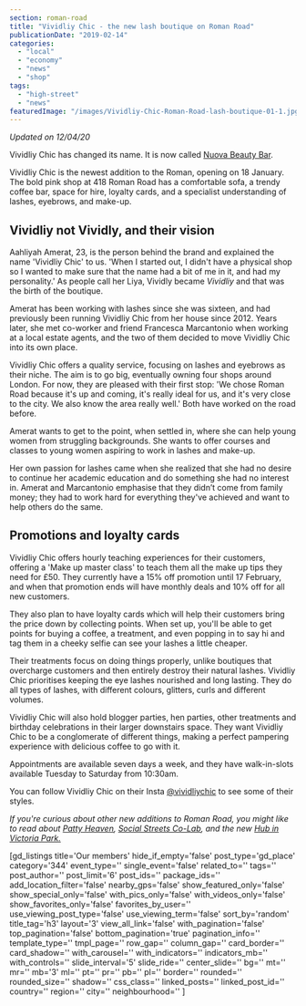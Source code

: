 ```yaml
---
section: roman-road
title: "Vividliy Chic - the new lash boutique on Roman Road"
publicationDate: "2019-02-14"
categories: 
  - "local"
  - "economy"
  - "news"
  - "shop"
tags: 
  - "high-street"
  - "news"
featuredImage: "/images/Vividliy-Chic-Roman-Road-lash-boutique-01-1.jpg"
---
```


_Updated on 12/04/20_

Vividliy Chic has changed its name. It is now called [Nuova Beauty Bar](https://romanroadlondon.com/places/nuova-beauty-bar/).

Vividliy Chic is the newest addition to the Roman, opening on 18 January. The bold pink shop at 418 Roman Road has a comfortable sofa, a trendy coffee bar, space for hire, loyalty cards, and a specialist understanding of lashes, eyebrows, and make-up.

## Vividliy not Vividly, and their vision

Aahliyah Amerat, 23, is the person behind the brand and explained the name 'Vividliy Chic' to us. 'When I started out, I didn't have a physical shop so I wanted to make sure that the name had a bit of me in it, and had my personality.' As people call her Liya, Vividly became _Vividliy_ and that was the birth of the boutique.

Amerat has been working with lashes since she was sixteen, and had previously been running Vividliy Chic from her house since 2012. Years later, she met co-worker and friend Francesca Marcantonio when working at a local estate agents, and the two of them decided to move Vividliy Chic into its own place.  
  
Vividliy Chic offers a quality service, focusing on lashes and eyebrows as their niche. The aim is to go big, eventually owning four shops around London. For now, they are pleased with their first stop: 'We chose Roman Road because it's up and coming, it's really ideal for us, and it's very close to the city. We also know the area really well.' Both have worked on the road before.  
  
Amerat wants to get to the point, when settled in, where she can help young women from struggling backgrounds. She wants to offer courses and classes to young women aspiring to work in lashes and make-up.

Her own passion for lashes came when she realized that she had no desire to continue her academic education and do something she had no interest in. Amerat and Marcantonio emphasise that they didn’t come from family money; they had to work hard for everything they've achieved and want to help others do the same.

## Promotions and loyalty cards

Vividliy Chic offers hourly teaching experiences for their customers, offering a 'Make up master class' to teach them all the make up tips they need for £50. They currently have a 15% off promotion until 17 February, and when that promotion ends will have monthly deals and 10% off for all new customers.

They also plan to have loyalty cards which will help their customers bring the price down by collecting points. When set up, you'll be able to get points for buying a coffee, a treatment, and even popping in to say hi and tag them in a cheeky selfie can see your lashes a little cheaper.  
  
Their treatments focus on doing things properly, unlike boutiques that overcharge customers and then entirely destroy their natural lashes. Vividliy Chic prioritises keeping the eye lashes nourished and long lasting. They do all types of lashes, with different colours, glitters, curls and different volumes.  
  
Vividliy Chic will also hold blogger parties, hen parties, other treatments and birthday celebrations in their larger downstairs space. They want Vividliy Chic to be a conglomerate of different things, making a perfect pampering experience with delicious coffee to go with it.

Appointments are available seven days a week, and they have walk-in-slots available Tuesday to Saturday from 10:30am.

You can follow Vividliy Chic on their Insta [@vividliychic](https://www.instagram.com/vividliychic/) to see some of their styles.

_If you're curious about other new additions to Roman Road, you might like to read about_ [_Patty Heaven_](https://romanroadlondon.com/patty-heaven-caribbean-restaurant-opens-on-roman-road/)_,_ [_Social Streets Co-Lab_](https://romanroadlondon.com/social-streets-co-lab-opens-roman-road/)_, and the new_ [_Hub in Victoria Park._](https://romanroadlondon.com/new-hub-cafe-opens-victoria-park/)

\[gd\_listings title='Our members' hide\_if\_empty='false' post\_type='gd\_place' category='344' event\_type='' single\_event='false' related\_to='' tags='' post\_author='' post\_limit='6' post\_ids='' package\_ids='' add\_location\_filter='false' nearby\_gps='false' show\_featured\_only='false' show\_special\_only='false' with\_pics\_only='false' with\_videos\_only='false' show\_favorites\_only='false' favorites\_by\_user='' use\_viewing\_post\_type='false' use\_viewing\_term='false' sort\_by='random' title\_tag='h3' layout='3' view\_all\_link='false' with\_pagination='false' top\_pagination='false' bottom\_pagination='true' pagination\_info='' template\_type='' tmpl\_page='' row\_gap='' column\_gap='' card\_border='' card\_shadow='' with\_carousel='' with\_indicators='' indicators\_mb='' with\_controls='' slide\_interval='5' slide\_ride='' center\_slide='' bg='' mt='' mr='' mb='3' ml='' pt='' pr='' pb='' pl='' border='' rounded='' rounded\_size='' shadow='' css\_class='' linked\_posts='' linked\_post\_id='' country='' region='' city='' neighbourhood='' \]
